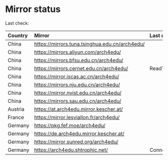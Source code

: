 <script src="./time.js"></script>
# Mirror status
Last check: <script type="text/javascript">localize(1759789278.938869);</script>

|Country|Mirror|Last update|
|:------|:-----|:----------|
|China|https://mirrors.tuna.tsinghua.edu.cn/arch4edu/|<script type="text/javascript">localize(1759776281);</script>|
|China|https://mirrors.aliyun.com/arch4edu/|<script type="text/javascript">localize(1759689664);</script>|
|China|https://mirrors.bfsu.edu.cn/arch4edu/|<script type="text/javascript">localize(1759776281);</script>|
|China|https://mirrors.cernet.edu.cn/arch4edu/|ReadTimeout|
|China|https://mirror.iscas.ac.cn/arch4edu/|<script type="text/javascript">localize(1759776281);</script>|
|China|https://mirrors.nju.edu.cn/arch4edu/|<script type="text/javascript">localize(1759689664);</script>|
|China|https://mirror.nyist.edu.cn/arch4edu/|<script type="text/javascript">localize(1759689664);</script>|
|China|https://mirrors.sau.edu.cn/arch4edu/|<script type="text/javascript">localize(1756795646);</script>|
|Austria|https://at.arch4edu.mirror.kescher.at/|<script type="text/javascript">localize(1759776281);</script>|
|France|https://mirror.lesviallon.fr/arch4edu/|<script type="text/javascript">localize(1756709288);</script>|
|Germany|https://pkg.fef.moe/arch4edu/|<script type="text/javascript">localize(1759776281);</script>|
|Germany|https://de.arch4edu.mirror.kescher.at/|<script type="text/javascript">localize(1759776281);</script>|
|Germany|https://mirror.sunred.org/arch4edu/|<script type="text/javascript">localize(1759776281);</script>|
|Germany|https://arch4edu.shtrophic.net/|ConnectionError|

<script src="./tablefilter/tablefilter.js"></script>
<script src="./table.js"></script>